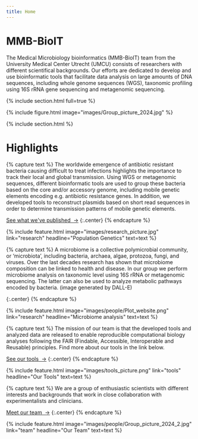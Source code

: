 ```yaml
---
title: Home
---
```


# MMB-BioIT

The Medical Microbiology bioinformatics (MMB-BioIT) team from the University Medical Center Utrecht (UMCU) consists of researchers with different scientifical backgrounds. Our efforts are dedicated to develop and use bioinformatic tools that facilitate data analysis on large amounts of DNA sequences, including whole genome sequences (WGS), taxonomic profiling using 16S rRNA gene sequencing and metagenomic sequencing.


{% include section.html full=true %}

{% include figure.html
  image="images/Group_picture_2024.jpg"
%}

{% include section.html %}

# Highlights

{% capture text %}
The worldwide emergence of antibiotic resistant bacteria causing difficult to treat infections highlights the importance to track their local and global transmission. Using WGS or metagenomic sequences, different bioinformatic tools are used to group these bacteria based on the core and/or accessory genome, including mobile genetic elements encoding e.g. antibiotic resistance genes. In addition, we developed tools to reconstruct plasmids based on short read sequences in order to determine transmission patterns of mobile genetic elements.

[See what we've published &nbsp;→](research)
{:.center}
{% endcapture %}

{%
  include feature.html
  image="images/research_picture.jpg"
  link="research"
  headline="Population Genetics"
  text=text
%}

{% capture text %}
A microbiome is a collective polymicrobial community, or ‘microbiota’, including bacteria, archaea, algae, protozoa, fungi, and viruses. Over the last decades research has shown that microbiome composition can be linked to health and disease. In our group we perform microbiome analysis on taxonomic level using 16S rRNA or metagenomic sequencing. The latter can also be used to analyze metabolic pathways encoded by bacteria. (image generated by DALL-E)

{:.center}
{% endcapture %}

{%
  include feature.html
  image="images/people/Plot_website.png"
  link="research"
  headline="Microbiome analysis"
  text=text
%}

{% capture text %}
The mission of our team is that the developed tools and analyzed data are released to enable reproducible computational biology analyses following the FAIR (Findable, Accessible, Interoperable and Reusable) principles. Find more about our tools in the link below.

[See our tools &nbsp;→](tools)
{:.center}
{% endcapture %}

{%
  include feature.html
  image="images/tools_picture.png"
  link="tools"
  headline="Our Tools"
  text=text
%}

{% capture text %}
We are a group of enthusiastic scientists with different interests and backgrounds that work in close collaboration with experimentalists and clinicians.

[Meet our team &nbsp;→](team)
{:.center}
{% endcapture %}

{%
  include feature.html
  image="images/people/Group_picture_2024_2.jpg"
  link="team"
  headline="Our Team"
  text=text
%}


